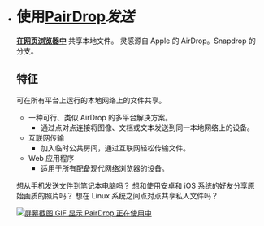 - # 使用[PairDrop](https://pairdrop.net/)*发送*

  [**在网页浏览器中**](https://pairdrop.net/) 共享本地文件。
  灵感源自 Apple 的 AirDrop。Snapdrop
  的分支。

  ## 特征

  可在所有平台上运行的本地网络上的文件共享。

  - 一种可行、类似 AirDrop 的多平台解决方案。
    - 通过点对点连接将图像、文档或文本发送到同一本地网络上的设备。
  - 互联网传输
    - 加入临时公共房间，通过互联网轻松传输文件。
  - Web 应用程序
    - 适用于所有配备现代网络浏览器的设备。

  想从手机发送文件到笔记本电脑吗？
  想和使用安卓和 iOS 系统的好友分享原始画质的照片吗？
  想在 Linux 系统之间点对点共享私人文件吗？

  [![屏幕截图 GIF 显示 PairDrop 正在使用中](https://github.com/schlagmichdoch/PairDrop/raw/master/docs/pairdrop_screenshot_mobile.gif)](https://github.com/schlagmichdoch/PairDrop/blob/master/docs/pairdrop_screenshot_mobile.gif)